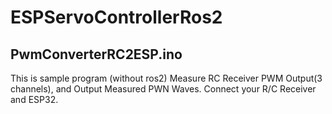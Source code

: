 # ESPServoControllerRos2
## PwmConverterRC2ESP.ino
This is sample program (without ros2)
Measure RC Receiver PWM Output(3 channels), and Output Measured PWN Waves.
Connect your R/C Receiver and ESP32.
